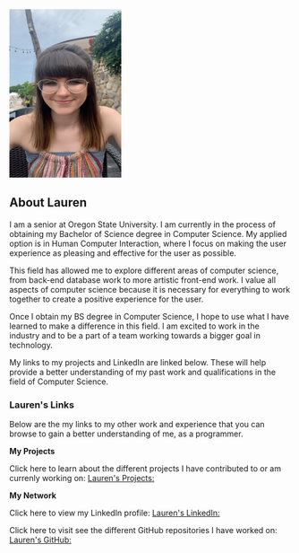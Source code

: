 <img src="Lauren_Profile.png" width="200" height="300" border-radius=50%>

## About Lauren

I am a senior at Oregon State University. I am currently in the process of obtaining my Bachelor of Science degree in Computer Science. My applied option is in Human Computer Interaction, where I focus on making the user experience as pleasing and effective for the user as possible. 

This field has allowed me to explore different areas of computer science, from back-end database work to more artistic front-end work. I value all aspects of computer science because it is necessary for everything to work together to create a positive experience for the user. 

Once I obtain my BS degree in Computer Science, I hope to use what I have learned to make a difference in this field. I am excited to work in the industry and to be a part of a team working towards a bigger goal in technology. 

My links to my projects and LinkedIn are linked below. These will help provide a better understanding of my past work and qualifications in the field of Computer Science. 


### Lauren's Links

Below are the my links to my other work and experience that you can browse to gain a better understanding of me, as a programmer. 

**My Projects**

Click here to learn about the different projects I have contributed to or am currenly working on: [Lauren's Projects:](./projects.md)

**My Network**

Click here to view my LinkedIn profile: [Lauren's LinkedIn:](https://www.linkedin.com/in/lauren-galle-775724187/)

Click here to visit see the different GitHub repositories I have worked on: [Lauren's GitHub:](https://github.com/laurengalle)
